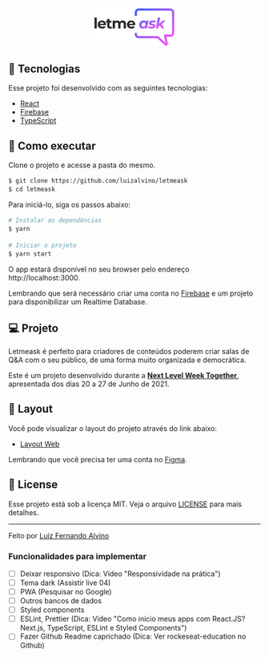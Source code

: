 <p align="center">
  <img alt="Letmeask" src=".github/logo.svg" width="160px">
</p>

## 🧪 Tecnologias

Esse projeto foi desenvolvido com as seguintes tecnologias:

- [React](https://reactjs.org)
- [Firebase](https://firebase.google.com/)
- [TypeScript](https://www.typescriptlang.org/)

## 🚀 Como executar

Clone o projeto e acesse a pasta do mesmo.

```bash
$ git clone https://github.com/luizalvino/letmeask
$ cd letmeask
```

Para iniciá-lo, siga os passos abaixo:
```bash
# Instalar as dependências
$ yarn

# Iniciar o projeto
$ yarn start
```
O app estará disponível no seu browser pelo endereço http://localhost:3000.

Lembrando que será necessário criar uma conta no [Firebase](https://firebase.google.com/) e um projeto para disponibilizar um Realtime Database.

## 💻 Projeto

Letmeask é perfeito para criadores de conteúdos poderem criar salas de Q&A com o seu público, de uma forma muito organizada e democrática. 

Este é um projeto desenvolvido durante a **[Next Level Week Together](https://nextlevelweek.com/)**, apresentada dos dias 20 a 27 de Junho de 2021.


## 🔖 Layout

Você pode visualizar o layout do projeto através do link abaixo:

- [Layout Web](https://www.figma.com/file/u0BQK8rCf2KgzcukdRRCWh/Letmeask/duplicate) 

Lembrando que você precisa ter uma conta no [Figma](http://figma.com/).

## 📝 License

Esse projeto está sob a licença MIT. Veja o arquivo [LICENSE](LICENSE.md) para mais detalhes.

---

Feito por [Luiz Fernando Alvino](https://www.linkedin.com/in/luiz-fernando-alvino-0775a650/)


### Funcionalidades para implementar

- [ ] Deixar responsivo (Dica: Vídeo "Responsividade na prática")
- [ ] Tema dark (Assistir live 04)
- [ ] PWA (Pesquisar no Google)
- [ ] Outros bancos de dados
- [ ] Styled components
- [ ] ESLint, Prettier (Dica: Vídeo "Como inicio meus apps com React.JS? Next.js, TypeScript, ESLint e Styled Components")
- [ ] Fazer Github Readme caprichado (Dica: Ver rockeseat-education no Github)